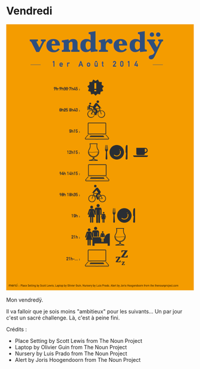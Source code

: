# Vendredi

![vendredi](./vendredi.png)

Mon vendredÿ. 

Il va falloir que je sois moins "ambitieux" pour les suivants... Un par jour c'est un sacré challenge. Là, c'est à peine fini.

Crédits :

- Place Setting by Scott Lewis from The Noun Project
- Laptop by Olivier Guin from The Noun Project
- Nursery by Luis Prado from The Noun Project
- Alert by Joris Hoogendoorn from The Noun Project


